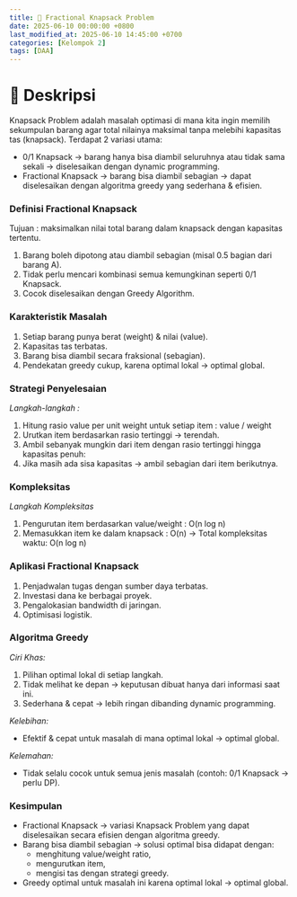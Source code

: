 ```yaml
---
title: 🎒 Fractional Knapsack Problem
date: 2025-06-10 00:00:00 +0800
last_modified_at: 2025-06-10 14:45:00 +0700
categories: [Kelompok 2]
tags: [DAA]
---
```


# 📌 Deskripsi
Knapsack Problem adalah masalah optimasi di mana kita ingin memilih sekumpulan barang agar total nilainya maksimal tanpa melebihi kapasitas tas (knapsack).
Terdapat 2 variasi utama:
- 0/1 Knapsack → barang hanya bisa diambil seluruhnya atau tidak sama sekali → diselesaikan dengan dynamic programming.
- Fractional Knapsack → barang bisa diambil sebagian → dapat diselesaikan dengan algoritma greedy yang sederhana & efisien.

### Definisi Fractional Knapsack
Tujuan : maksimalkan nilai total barang dalam knapsack dengan kapasitas tertentu.
1. Barang boleh dipotong atau diambil sebagian (misal 0.5 bagian dari barang A).
2. Tidak perlu mencari kombinasi semua kemungkinan seperti 0/1 Knapsack.
3. Cocok diselesaikan dengan Greedy Algorithm.

### Karakteristik Masalah
1. Setiap barang punya berat (weight) & nilai (value).
2. Kapasitas tas terbatas.
3. Barang bisa diambil secara fraksional (sebagian).
4. Pendekatan greedy cukup, karena optimal lokal → optimal global.

### Strategi Penyelesaian

*Langkah-langkah :*
1. Hitung rasio value per unit weight untuk setiap item :
value / weight
2. Urutkan item berdasarkan rasio tertinggi → terendah.
3. Ambil sebanyak mungkin dari item dengan rasio tertinggi hingga kapasitas penuh:
4. Jika masih ada sisa kapasitas → ambil sebagian dari item berikutnya.

### Kompleksitas

*Langkah Kompleksitas*
1. Pengurutan item berdasarkan value/weight : O(n log n)
2. Memasukkan item ke dalam knapsack : O(n)
   → Total kompleksitas waktu: O(n log n)

### Aplikasi Fractional Knapsack
1. Penjadwalan tugas dengan sumber daya terbatas.
2. Investasi dana ke berbagai proyek.
3. Pengalokasian bandwidth di jaringan.
4. Optimisasi logistik.

### Algoritma Greedy

*Ciri Khas:*
1. Pilihan optimal lokal di setiap langkah.
2. Tidak melihat ke depan → keputusan dibuat hanya dari informasi saat ini.
3. Sederhana & cepat → lebih ringan dibanding dynamic programming.

*Kelebihan:*
- Efektif & cepat untuk masalah di mana optimal lokal → optimal global.

*Kelemahan:*
- Tidak selalu cocok untuk semua jenis masalah (contoh: 0/1 Knapsack → perlu DP).

### Kesimpulan
- Fractional Knapsack → variasi Knapsack Problem yang dapat diselesaikan secara efisien dengan algoritma greedy.
- Barang bisa diambil sebagian → solusi optimal bisa didapat dengan:
    - menghitung value/weight ratio,
    - mengurutkan item,
    - mengisi tas dengan strategi greedy.
- Greedy optimal untuk masalah ini karena optimal lokal → optimal global.
